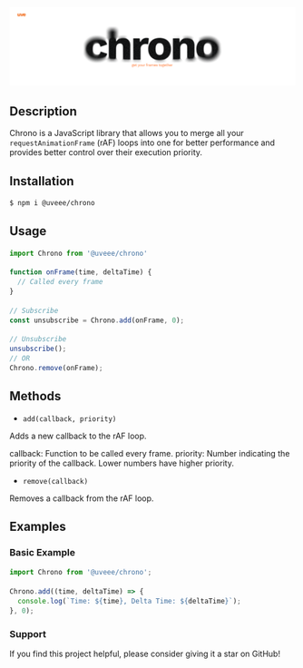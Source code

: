 [![Chronos](public/header.png)](https://github.com/uvee-dev/chrono)

## Description
Chrono is a JavaScript library that allows you to merge all your `requestAnimationFrame` (rAF) loops into one for better performance and provides better control over their execution priority.

## Installation

```bash
$ npm i @uveee/chrono
```

## Usage

```javascript
import Chrono from '@uveee/chrono'

function onFrame(time, deltaTime) {
  // Called every frame
}

// Subscribe
const unsubscribe = Chrono.add(onFrame, 0);

// Unsubscribe
unsubscribe();
// OR
Chrono.remove(onFrame);
```

## Methods

- `add(callback, priority)`

Adds a new callback to the rAF loop.

callback: Function to be called every frame.
priority: Number indicating the priority of the callback. Lower numbers have higher priority.

- `remove(callback)`

Removes a callback from the rAF loop.

## Examples

### Basic Example
```js
import Chrono from '@uveee/chrono';

Chrono.add((time, deltaTime) => {
  console.log(`Time: ${time}, Delta Time: ${deltaTime}`);
}, 0);
```

### Support 
If you find this project helpful, please consider giving it a star on GitHub!
